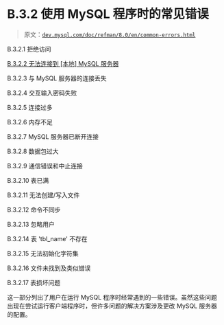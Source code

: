 # B.3.2 使用 MySQL 程序时的常见错误

> 原文：[`dev.mysql.com/doc/refman/8.0/en/common-errors.html`](https://dev.mysql.com/doc/refman/8.0/en/common-errors.html)

B.3.2.1 拒绝访问

[B.3.2.2 无法连接到 [本地] MySQL 服务器](can-not-connect-to-server.html)

B.3.2.3 与 MySQL 服务器的连接丢失

B.3.2.4 交互输入密码失败

B.3.2.5 连接过多

B.3.2.6 内存不足

B.3.2.7 MySQL 服务器已断开连接

B.3.2.8 数据包过大

B.3.2.9 通信错误和中止连接

B.3.2.10 表已满

B.3.2.11 无法创建/写入文件

B.3.2.12 命令不同步

B.3.2.13 忽略用户

B.3.2.14 表 'tbl_name' 不存在

B.3.2.15 无法初始化字符集

B.3.2.16 文件未找到及类似错误

B.3.2.17 表损坏问题

这一部分列出了用户在运行 MySQL 程序时经常遇到的一些错误。虽然这些问题出现在尝试运行客户端程序时，但许多问题的解决方案涉及更改 MySQL 服务器的配置。
